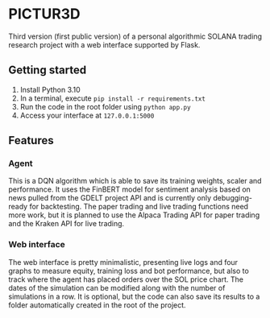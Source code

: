 # PICTUR3D
Third version (first public version) of a personal algorithmic SOLANA trading research project with a web interface supported by Flask.

## Getting started
1. Install Python 3.10
2. In a terminal, execute `pip install -r requirements.txt`
3. Run the code in the root folder using `python app.py`
4. Access your interface at `127.0.0.1:5000`

## Features

### Agent
This is a DQN algorithm which is able to save its training weights, scaler and performance. It uses the FinBERT model for sentiment analysis based on news pulled from the GDELT project API and is currently only debugging-ready for backtesting. The paper trading and live trading functions need more work, but it is planned to use the Alpaca Trading API for paper trading and the Kraken API for live trading.

### Web interface
The web interface is pretty minimalistic, presenting live logs and four graphs to measure equity, training loss and bot performance, but also to track where the agent has placed orders over the SOL price chart. The dates of the simulation can be modified along with the number of simulations in a row. It is optional, but the code can also save its results to a folder automatically created in the root of the project.

